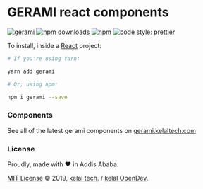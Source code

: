 # GERAMI react components

[![gerami](https://img.shields.io/npm/v/gerami.png?style=flat-square)](https://www.npmjs.org/package/gerami)
[![npm downloads](https://img.shields.io/npm/dm/gerami.svg?style=flat-square)](https://www.npmjs.org/package/gerami)
[![npm](https://img.shields.io/npm/dt/gerami.svg?style=flat-square)](https://www.npmjs.org/package/gerami)
[![code style: prettier](https://img.shields.io/badge/code_style-prettier-ff69b4.svg?style=flat-square)](https://github.com/prettier/prettier)

To install, inside a [React](https://reactjs.org) project:

```bash
# If you're using Yarn:

yarn add gerami

# Or, using npm:

npm i gerami --save
```

### Components

See all of the latest gerami components on [gerami.kelaltech.com](https://gerami.kelaltech.com)

### License

Proudly, made with &hearts; in Addis Ababa.

[MIT License](LICENSE) &copy; 2019, [kelal tech.](https://www.kelaltech.com) / [kelal OpenDev](https://gitlab.com/kelal/_dev).
